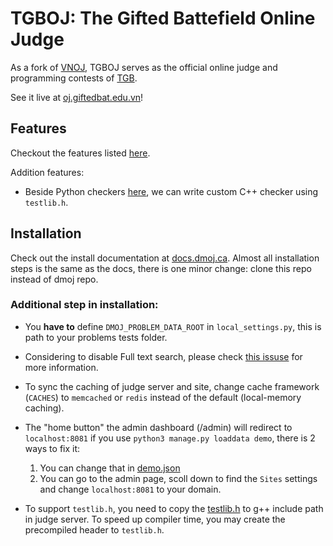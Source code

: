 # TGBOJ: The Gifted Battefield Online Judge

As a fork of [VNOJ](https://github.com/VNOI-Admin/OJ), TGBOJ serves as the official online judge and programming contests of [TGB](https://giftedbat.edu.vn/).

See it live at [oj.giftedbat.edu.vn](http://oj.giftedbat.edu.vn/)!

## Features

Checkout the features listed [here](https://github.com/DMOJ/online-judge#features).

Addition features:

- Beside Python checkers [here](https://docs.dmoj.ca/#/problem_format/custom_checkers), we can write custom C++ checker using `testlib.h`.

## Installation

Check out the install documentation at [docs.dmoj.ca](https://docs.dmoj.ca/#/site/installation). Almost all installation steps is the same as the docs, there is one minor change: clone this repo instead of dmoj repo.

### Additional step in installation:

- You **have to** define `DMOJ_PROBLEM_DATA_ROOT` in `local_settings.py`, this is path to your problems tests folder.

- Considering to disable Full text search, please check [this issuse](https://github.com/VNOI-Admin/OJ/issues/4) for more information.

- To sync the caching of judge server and site, change cache framework (`CACHES`) to `memcached` or `redis` instead of the default (local-memory caching).

- The "home button" the admin dashboard (/admin) will redirect to `localhost:8081` if you use `python3 manage.py loaddata demo`, there is 2 ways to fix it:

  1. You can change that in [demo.json](judge/fixtures/demo.json)
  2. You can go to the admin page, scoll down to find the `Sites` settings and change `localhost:8081` to your domain.

- To support `testlib.h`, you need to copy the [testlib.h](https://github.com/MikeMirzayanov/testlib/blob/master/testlib.h) to g++ include path in judge server. To speed up compiler time, you may create the precompiled header to `testlib.h`.
